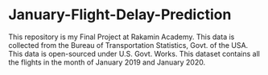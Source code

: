 # January-Flight-Delay-Prediction
This repository is my Final Project at Rakamin Academy. This data is collected from the Bureau of Transportation Statistics, Govt. of the USA. This data is open-sourced under U.S. Govt. Works. This dataset contains all the flights in the month of January 2019 and January 2020.
